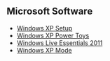 ## Microsoft Software
- [Windows XP Setup](http://web.archive.org/web/20020119173328/http://mssjus.www.conxion.com/download/whistler/install/310994/win98mexp/en-us/winxp_en_pro_bf.exe)
- [Windows XP Power Toys](http://web.archive.org/web/20011102031109/http://mssjus.www.conxion.com/download/whistler/install/1.0/wxp/en-us/powertoysetup.exe)
- [Windows Live Essentials 2011](http://web.archive.org/web/20130206033057/http://download.microsoft.com/download/8/3/D/83D75746-DF04-45E9-8374-BD31B9419128/wlsetup-web.exe)
 - [Windows XP Mode](http://web.archive.org/web/20170820142518if_/https://www.microsoft.com/en-us/download/confirmation.aspx?id=8002)

